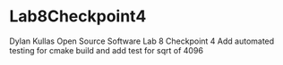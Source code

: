 # Lab8Checkpoint4
Dylan Kullas
Open Source Software
Lab 8 Checkpoint 4
Add automated testing for cmake build and add test for sqrt of 4096
